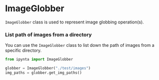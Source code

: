 # ImageGlobber

`ImageGlobber` class is used to represent image globbing operation(s).

### List path of images from a directory

You can use the `ImageGlobber` class to list down the path of images from a specific directory.

```py
from ipynta import ImageGlobber

globber = ImageGlobber("./test/images")
img_paths = globber.get_img_paths()
```

